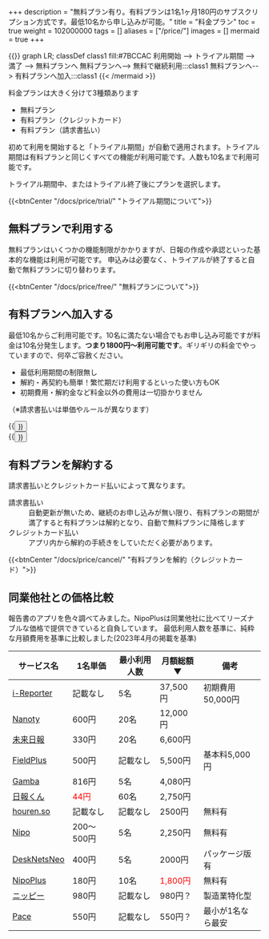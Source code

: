 +++
description = "無料プラン有り。有料プランは1名1ヶ月180円のサブスクリプション方式です。最低10名から申し込みが可能。"
title = "料金プラン"
toc = true
weight = 102000000
tags = []
aliases = ["/price/"]
images = []
mermaid = true
+++


{{<mermaid align="center">}}
graph LR;
classDef class1 fill:#7BCCAC
  利用開始 --> トライアル期間 --> 満了 -->  無料プランへ
  無料プランへ--> 無料で継続利用:::class1
  無料プランへ--> 有料プランへ加入:::class1
{{< /mermaid >}}

料金プランは大きく分けて3種類あります

- 無料プラン
- 有料プラン（クレジットカード）
- 有料プラン（請求書払い）

初めて利用を開始すると「トライアル期間」が自動で適用されます。トライアル期間は有料プランと同じくすべての機能が利用可能です。人数も10名まで利用可能です。  

トライアル期間中、またはトライアル終了後にプランを選択します。

{{<btnCenter "/docs/price/trial/" "トライアル期間について">}}

## 無料プランで利用する

無料プランはいくつかの機能制限がかかりますが、日報の作成や承認といった基本的な機能は利用が可能です。
申込みは必要なく、トライアルが終了すると自動で無料プランに切り替わります。

{{<btnCenter "/docs/price/free/" "無料プランについて">}}

## 有料プランへ加入する

最低10名からご利用可能です。10名に満たない場合でもお申し込み可能ですが料金は10名分発生します。**つまり1800円〜利用可能です**。ギリギリの料金でやっていますので、何卒ご容赦ください。

- 最低利用期間の制限無し
- 解約・再契約も簡単！繁忙期だけ利用するといった使い方もOK
- 初期費用・解約金など料金以外の費用は一切掛かりません

（※請求書払いは単価やルールが異なります）

<div class="row justify-content-center">
<div class="col-sm-16 col-md-8">{{<button "/docs/price/fee/" "クレジットカードで加入">}}</div>
<div class="col-sm-16 col-md-8">{{<button "/docs/price/invoice/" "請求書払いで加入">}}</div>
</div>

## 有料プランを解約する

請求書払いとクレジットカード払いによって異なります。

<dl class="basic">
<dt>請求書払い</dt>
<dd>自動更新が無いため、継続のお申し込みが無い限り、有料プランの期間が満了すると有料プランは解約となり、自動で無料プランに降格します</dd>
<dt>クレジットカード払い</dt>
<dd>アプリ内から解約の手続きをしていただく必要があります。</dd>
</dl>

{{<btnCenter "/docs/price/cancel/" "有料プランを解約（クレジットカード）">}}


## 同業他社との価格比較

報告書のアプリを色々調べてみました。NipoPlusは同業他社に比べてリーズナブルな価格で提供できていると自負しています。
最低利用人数を基準に、純粋な月額費用を基準に比較しました(2023年4月の掲載を基準)

|サービス名|1名単価|最小利用人数|月額総額▼|備考
|---|---|---|---|---|
[i-Reporter](https://i-reporter.jp/)|記載なし|5名|37,500円|初期費用50,000円
[Nanoty](https://www.nanotybp.jp/price/)|600円|20名|12,000円|
[未来日報](https://www.mirairepo.net/)|330円|20名|6,600円|
[FieldPlus](https://www.fieldplus.net/price/)|500円|記載なし|5,500円|基本料5,000円
[Gamba](https://www.getgamba.com/price/)|816円|5名|4,080円|
[日報くん](https://nippoukun.bpsinc.jp/#price)|<span style="color:red">44円</span>|60名|2,750円|
[houren.so](https://www.houren.so/)|記載なし|記載なし|2500円|無料有
[Nipo](/old/)|200〜500円|5名|2,250円|無料有
[DeskNetsNeo](https://www.desknets.com/neo/price/)|400円|5名|2000円|パッケージ版有
[NipoPlus](/)|180円|10名|<span style="color:red">1,800円</span>|無料有
[ニッピー](https://nippii.info/)|980円|記載なし|980円？|製造業特化型
[Pace](https://paces.jp/pricing/)|550円|記載なし|550円？|最小が1名なら最安

